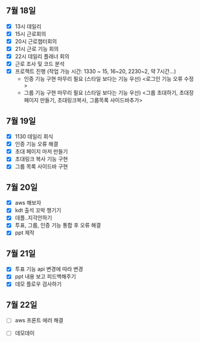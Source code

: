 ## 7월 18일

- [x] 13시 데일리
- [x] 15시 근로회의
- [x] 20시 근로챕터회의
- [x] 21시 근로 기능 회의
- [x] 22시 데일리 플래너 회의
- [x] 근로 조사 및 코드 분석
- [x] 프로젝트 진행 (작업 가능 시간: 1330 ~ 15, 16~20, 2230~2, 약 7시간...)
  - 인증 기능 구현 마무리 필요 (스타일 보다는 기능 우선) <로그인 기능 오류 수정>
  - 그룹 기능 구현 마무리 필요 (스타일 보다는 기능 우선) <그룹 초대하기, 초대장 페이지 만들기, 초대링크복사, 그룹목록 사이드바추가>


## 7월 19일

- [x] 1130 데일리 회식
- [x] 인증 기능 오류 해결
- [x] 초대 페이지 마저 만들기
- [x] 초대링크 복사 기능 구현
- [x] 그룹 목록 사이드바 구현

## 7월 20일

- [x] aws 해보자
- [x] kdt 출석 꼬박 챙기기
- [x] 데플..지각안하기
- [x] 투표, 그룹, 인증 기능 통합 후 오류 해결
- [x] ppt 제작

## 7월 21일

- [x] 투표 기능 api 변경에 따라 변경
- [x] ppt 내용 보고 피드백해주기
- [x] 데모 플로우 검사하기

## 7월 22일

- [ ] aws 프론트 에러 해결
- [ ] 데모데이

